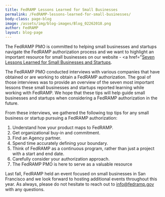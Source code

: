 ```yaml
---
title: FedRAMP Lessons Learned for Small Businesses 
permalink: /FedRAMP-lessons-learned-for-small-businesses/
body-class: page-blog
image: /assets/img/blog-images/Blog_02262018.png
author: FedRAMP
layout: blog-page
---
```


The FedRAMP PMO is committed to helping small businesses and startups navigate the FedRAMP authorization process and we want to highlight an important resource for small businesses on our website - <a href="<a href="https://www.fedramp.gov/small-business-and-startup-lessons-learned/">Seven Lessons Learned for Small Businesses and Startups</a>.

The FedRAMP PMO conducted interviews with various companies that have obtained or are working to obtain a FedRAMP authorization. The goal of those interviews was to provide an overview of the seven most important lessons these small businesses and startups reported learning while working with FedRAMP. We hope that these tips will help guide small businesses and startups when considering a FedRAMP authorization in the future. 

From these interviews, we gathered the following top tips for any small business or startup pursuing a FedRAMP authorization: 
1. Understand how your product maps to FedRAMP.
2. Get organizational buy-in and commitment.
3. Find an Agency partner.
4. Spend time accurately defining your boundary.
5. Think of FedRAMP as a continuous program, rather than just a project with a start and end date.
6. Carefully consider your authorization approach.
7. The FedRAMP PMO is here to serve as a valuable resource

Last fall, FedRAMP held an event focused on small businesses in San Francisco and we look forward to hosting additional events throughout this year. As always, please do not hesitate to reach out to <a href="mailto:info@fedramp.gov">info@fedramp.gov</a> with any questions. 

